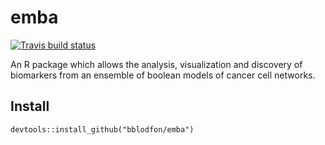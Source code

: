 # emba

<!-- badges: start -->
[![Travis build status](https://travis-ci.org/bblodfon/emba.svg?branch=master)](https://travis-ci.org/bblodfon/emba)
<!-- badges: end -->

An R package which allows the analysis, visualization and discovery of 
biomarkers from an ensemble of boolean models of cancer cell networks.

## Install

```
devtools::install_github("bblodfon/emba")
```
